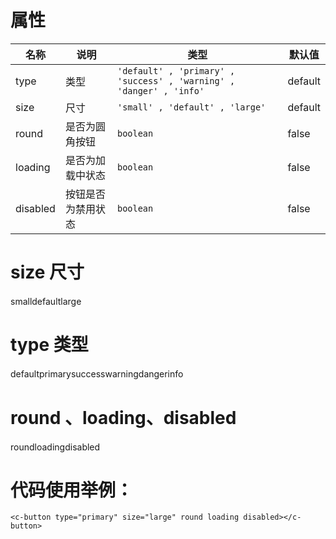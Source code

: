 # 属性

| 名称     | 说明               | 类型                                                                | 默认值  |
| -------- | ------------------ | ------------------------------------------------------------------- | ------- |
| type     | 类型               | `'default' , 'primary' , 'success' , 'warning' , 'danger' , 'info'` | default |
| size     | 尺寸               | `'small' , 'default' , 'large'`                                     | default |
| round    | 是否为圆角按钮     | `boolean`                                                           | false   |
| loading  | 是否为加载中状态   | `boolean`                                                           | false   |
| disabled | 按钮是否为禁用状态 | `boolean`                                                           | false   |

# size 尺寸

<div style="display:flex;margin:20px 0px;">
<c-button size="small">small</c-button>
<c-button size="default">default</c-button>
<c-button size="large">large</c-button>
</div>

# type 类型

<div style="display:flex;margin:20px 0px;">
<c-button type="default" >default</c-button>
<c-button type="primary" >primary</c-button>
<c-button type="success" >success</c-button>
<c-button type="warning" >warning</c-button>
<c-button type="danger" >danger</c-button>
<c-button type="info" >info</c-button>
</div>

# round 、loading、disabled

<div style="display:flex;margin:20px 0px;">
<c-button type="primary" round>round</c-button>
<c-button type="primary" loading>loading</c-button>
<c-button type="primary" disabled>disabled</c-button>
</div>

# 代码使用举例：

```VUE
<c-button type="primary" size="large" round loading disabled></c-button>
```
